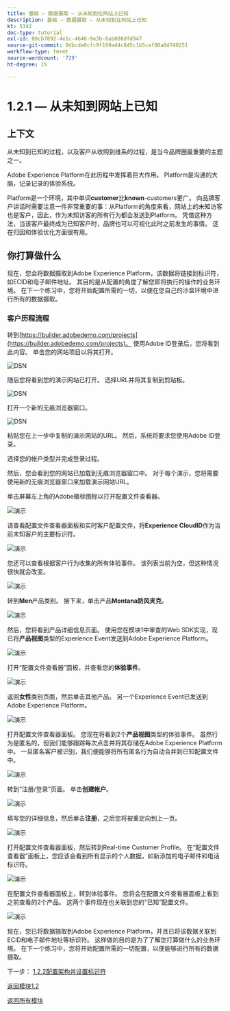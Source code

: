 ```yaml
---
title: 基础 — 数据摄取 — 从未知到在网站上已知
description: 基础 — 数据摄取 — 从未知到在网站上已知
kt: 5342
doc-type: tutorial
exl-id: 08cb7892-4e1c-4646-9e3b-8ab008dfd947
source-git-commit: 0dbcda0cfc9f199a44c845c1b5caf00a8d740251
workflow-type: tm+mt
source-wordcount: '729'
ht-degree: 1%

---
```


# 1.2.1 — 从未知到网站上已知

## 上下文

从未知到已知的过程，以及客户从收购到维系的过程，是当今品牌圈最重要的主题之一。

Adobe Experience Platform在此历程中发挥着巨大作用。 Platform是沟通的大脑，记录记录的体验系统。

Platform是一个环境，其中单词&#x200B;**customer**&#x200B;比&#x200B;**known**-customers更广。 向品牌客户讲话时需要注意一件非常重要的事：从Platform的角度来看，网站上的未知访客也是客户，因此，作为未知访客的所有行为都会发送到Platform。 凭借这种方法，当该客户最终成为已知客户时，品牌也可以可视化此时之前发生的事情。 这在归因和体验优化方面很有用。

## 你打算做什么

现在，您会将数据摄取到Adobe Experience Platform，该数据将链接到标识符，如ECID和电子邮件地址。 其目的是从配置的角度了解您即将执行的操作的业务环境。 在下一个练习中，您将开始配置所需的一切，以便在您自己的沙盒环境中进行所有的数据摄取。

### 客户历程流程

转到[https://builder.adobedemo.com/projects](https://builder.adobedemo.com/projects)。 使用Adobe ID登录后，您将看到此内容。 单击您的网站项目以将其打开。

![DSN](./../../gettingstarted/gettingstarted/images/web8.png)

随后您将看到您的演示网站已打开。 选择URL并将其复制到剪贴板。

![DSN](./../../gettingstarted/gettingstarted/images/web3.png)

打开一个新的无痕浏览器窗口。

![DSN](./../../gettingstarted/gettingstarted/images/web4.png)

粘贴您在上一步中复制的演示网站的URL。 然后，系统将要求您使用Adobe ID登录。


选择您的帐户类型并完成登录过程。


然后，您会看到您的网站已加载到无痕浏览器窗口中。 对于每个演示，您将需要使用新的无痕浏览器窗口来加载演示网站URL。


单击屏幕左上角的Adobe徽标图标以打开配置文件查看器。

![演示](./images/pv1.png)

请查看配置文件查看器面板和实时客户配置文件，将&#x200B;**Experience CloudID**&#x200B;作为当前未知客户的主要标识符。

![演示](./images/pv2.png)

您还可以查看根据客户行为收集的所有体验事件。 该列表当前为空，但这种情况很快就会改变。

![演示](../module1.2/images/pv3.png)

转到&#x200B;**Men**&#x200B;产品类别。 接下来，单击产品&#x200B;**Montana防风夹克**。

![演示](../module1.2/images/pv4.png)

然后，您将看到产品详细信息页面。 使用您在模块1中审查的Web SDK实现，现已将&#x200B;**产品视图**&#x200B;类型的Experience Event发送到Adobe Experience Platform。

![演示](../module1.2/images/pv5.png)

打开“配置文件查看器”面板，并查看您的&#x200B;**体验事件**。

![演示](../module1.2/images/pv6.png)

返回&#x200B;**女性**&#x200B;类别页面，然后单击其他产品。 另一个Experience Event已发送到Adobe Experience Platform。

![演示](../module1.2/images/pv7.png)

打开配置文件查看器面板。 您现在将看到2个&#x200B;**产品视图**&#x200B;类型的体验事件。 虽然行为是匿名的，但我们能够跟踪每次点击并将其存储在Adobe Experience Platform中。 一旦匿名客户被识别，我们便能够将所有匿名行为自动合并到已知配置文件中。

![演示](../module1.2/images/pv8.png)

转到“注册/登录”页面。 单击&#x200B;**创建帐户**。

![演示](../module1.2/images/pv9.png)

填写您的详细信息，然后单击&#x200B;**注册**，之后您将被重定向到上一页。

![演示](../module1.2/images/pv10.png)

打开配置文件查看器面板，然后转到Real-time Customer Profile。 在“配置文件查看器”面板上，您应该会看到所有显示的个人数据，如新添加的电子邮件和电话标识符。

![演示](../module1.2/images/pv11.png)

在配置文件查看器面板上，转到体验事件。 您将会在配置文件查看器面板上看到之前查看的2个产品。 这两个事件现在也关联到您的“已知”配置文件。

![演示](../module1.2/images/pv12.png)

现在，您已将数据摄取到Adobe Experience Platform，并且已将该数据关联到ECID和电子邮件地址等标识符。 这样做的目的是为了了解您打算做什么的业务环境。 在下一个练习中，您将开始配置所需的一切配置，以便能够进行所有的数据摄取。

下一步： [1.2.2配置架构并设置标识符](./ex2.md)

[返回模块1.2](./data-ingestion.md)

[返回所有模块](../../../overview.md)
